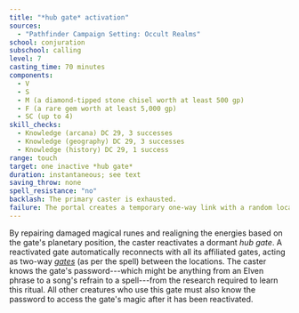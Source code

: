 ```yaml
---
title: "*hub gate* activation"
sources:
  - "Pathfinder Campaign Setting: Occult Realms"
school: conjuration
subschool: calling
level: 7
casting_time: 70 minutes
components:
  - V
  - S
  - M (a diamond-tipped stone chisel worth at least 500 gp)
  - F (a rare gem worth at least 5,000 gp)
  - SC (up to 4)
skill_checks:
  - Knowledge (arcana) DC 29, 3 successes
  - Knowledge (geography) DC 29, 3 successes
  - Knowledge (history) DC 29, 1 success
range: touch
target: one inactive *hub gate*
duration: instantaneous; see text
saving_throw: none
spell_resistance: "no"
backlash: The primary caster is exhausted.
failure: The portal creates a temporary one-way link with a random location, immediately delivering a hostile creature as though via [*summon monster VII*](/spells/summon-monster-vii/). At the GM's discretion, the creature may be accompanied by 1d3 creatures of the same kind from the 6th-level *summon monster* list, or 1d4+1 creatures of the same type from a lower-level list.
---
```


By repairing damaged magical runes and realigning the energies based on the gate's planetary position, the caster reactivates a dormant *hub gate*. A reactivated gate automatically reconnects with all its affiliated gates, acting as two-way [*gates*](/spells/gate/) (as per the spell) between the locations. The caster knows the gate's password---which might be anything from an Elven phrase to a song's refrain to a spell---from the research required to learn this ritual. All other creatures who use this gate must also know the password to access the gate's magic after it has been reactivated.
